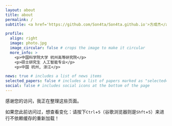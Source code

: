 ```yaml
---
layout: about
title: about
permalink: /
subtitle: <a href='https://github.com/Son4ta/Son4ta.github.io'>方成杰</a>.

profile:
  align: right
  image: photo.jpg
  image_circular: false # crops the image to make it circular
  more_info: >
    <p>中国科学院大学 杭州高等研究院</p>
    <p>硕士研究生 人工智能专业</p>
    <p>中国 杭州, 浙江</p>

news: true # includes a list of news items
selected_papers: false # includes a list of papers marked as "selected={true}"
social: false # includes social icons at the bottom of the page
---
```


感谢您的访问，我正在整理这些页面。

如果您此前访问过，想查看变化：请按下`Ctrl`+`5`（谷歌浏览器则是`Shft`+`5`）来进行不依赖缓存的重新加载！
